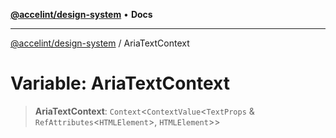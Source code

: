 [**@accelint/design-system**](../README.md) • **Docs**

***

[@accelint/design-system](../README.md) / AriaTextContext

# Variable: AriaTextContext

> **AriaTextContext**: `Context`\<`ContextValue`\<`TextProps` & `RefAttributes`\<`HTMLElement`\>, `HTMLElement`\>\>
